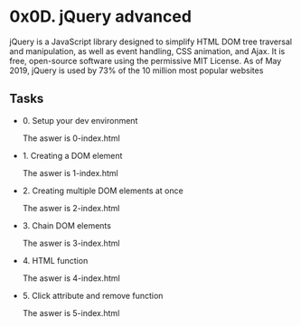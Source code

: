 <h1>0x0D. jQuery advanced</h1>
<p>jQuery is a JavaScript library designed to simplify HTML DOM tree traversal and manipulation, as well as event handling, CSS animation, and Ajax. It is free, open-source software using the permissive MIT License. As of May 2019, jQuery is used by 73% of the 10 million most popular websites </p>

<h2>Tasks</h2>
<ul>
  <li>0. Setup your dev environment</li>
  <p>The aswer is 0-index.html</p>

  <li>1. Creating a DOM element</li>
  <p>The aswer is 1-index.html</p>

  <li>2. Creating multiple DOM elements at once</li>
  <p>The aswer is 2-index.html</p>

  <li>3. Chain DOM elements</li>
  <p>The aswer is 3-index.html</p>

  <li>4. HTML function</li>
  <p>The aswer is 4-index.html</p>

  <li>5. Click attribute and remove function</li>
  <p>The aswer is 5-index.html</p>
</ul>